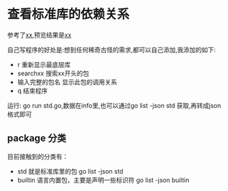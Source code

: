 # 查看标准库的依赖关系

参考了[xx](https://www.cnblogs.com/ios122/p/7639478.html),预览结果是[xx](https://gallery.echartsjs.com/editor.html?c=xSyJNqh8nW)

自己写程序的好处是:想到任何稀奇古怪的需求,都可以自己添加,我添加的如下:
- r 重新显示最底层库
- searchxx 搜索xx开头的包
- 输入完整的包名 显示此包的调用关系
- q 结束程序

运行: go run std.go,数据在info里,也可以通过go list -json std 获取,再转成json格式即可


## package 分类

目前接触到的分类有：
- std 就是标准库里的包 go list -json std
- builtin 语言内置包，主要是声明一些标识符 go list -json builtin
